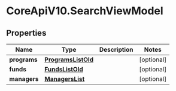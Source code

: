 # CoreApiV10.SearchViewModel

## Properties
Name | Type | Description | Notes
------------ | ------------- | ------------- | -------------
**programs** | [**ProgramsListOld**](ProgramsListOld.md) |  | [optional] 
**funds** | [**FundsListOld**](FundsListOld.md) |  | [optional] 
**managers** | [**ManagersList**](ManagersList.md) |  | [optional] 



